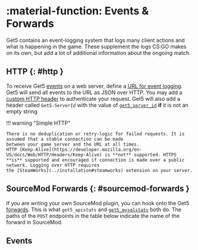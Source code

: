 # :material-function: Events & Forwards

Get5 contains an event-logging system that logs many client actions and what is happening in the game. These supplement
the logs CS:GO makes on its own, but add a lot of additional information about the ongoing match.

## HTTP {: #http }

To receive Get5 [events](#events) on a web server, define
a [URL for event logging](../configuration#get5_remote_log_url). Get5 will send all events to the URL as JSON over
HTTP. You may add a [custom HTTP header](../configuration#get5_remote_log_header_key) to authenticate your request.
Get5 will also add a header called `Get5-ServerId` with the value of [`get5_server_id`](../configuration#get5_server_id)
**if** it is not an empty string.

!!! warning "Simple HTTP"

    There is no deduplication or retry-logic for failed requests. It is assumed that a stable connection can be made
    between your game server and the URL at all times.
    HTTP [Keep-Alive](https://developer.mozilla.org/en-US/docs/Web/HTTP/Headers/Keep-Alive) is **not** supported. HTTPS
    **is** supported and encouraged if connection is made over a public network. Logging over HTTP requires
    the [SteamWorks](../installation#steamworks) extension on your server.

## SourceMod Forwards {: #sourcemod-forwards }

If you are writing your own SourceMod plugin, you can hook onto
the Get5 [forwards](https://github.com/splewis/get5/blob/master/scripting/include/get5.inc). This is
what `get5_apistats` and [`get5_mysqlstats`](../stats_system#mysql) both do. The paths of the `POST` endpoints in the
table below indicate the name of the forward in SourceMod.

## Events

<swagger-ui src="event_schema.yml"/>

